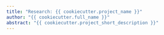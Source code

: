 ```yaml
---
title: "Research: {{ cookiecutter.project_name }}"
author: "{{ cookiecutter.full_name }}"
abstract: "{{ cookiecutter.project_short_description }}"
---
```


